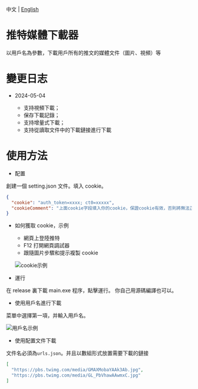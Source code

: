中文 | [English](./README_EN.md)

# 推特媒體下載器

以用戶名為參數，下載用戶所有的推文的媒體文件（圖片、視頻）等

# 變更日志

- 2024-05-04

  - 支持視頻下載；
  - 保存下載記錄；
  - 支持增量式下載；
  - 支持從讀取文件中的下載鏈接進行下載

# 使用方法

- 配置

創建一個 setting.json 文件。填入 cookie。

```json
{
  "cookie": "auth_token=xxxx; ct0=xxxxx",
  "cookieComment": "上面cookie字段填入你的cookie，保證cookie有效，否則將無法正常使用"
}
```

- 如何獲取 cookie，示例

  - 網頁上登陸推特
  - F12 打開網頁調試器
  - 跟隨圖片步驟和提示複製 cookie

  ![cookie示例](https://img.outsider404.com/asuhe-blog-img/2024/05/46750ca579c1d92c37310ee9d07c932c.png)

- 運行

在 release 裏下載 main.exe 程序，點擊運行。
你自己用源碼編譯也可以。

- 使用用戶名進行下載

菜單中選擇第一項，并輸入用戶名。

![用戶名示例](https://img.outsider404.com/asuhe-blog-img/2024/05/ac2935726958b3416581cc34ab8e55af.png)

- 使用配置文件下載

文件名必須為`urls.json`。并且以數組形式放置需要下載的鏈接

```json
[
  "https://pbs.twimg.com/media/GMAXMobaYAAk3Ab.jpg",
  "https://pbs.twimg.com/media/GL_PbVhawAAwmxC.jpg"
]
```
